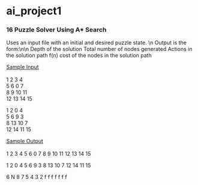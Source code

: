 # ai_project1
<h3>16 Puzzle Solver Using A* Search</h3>

Uses an input file with an initial and desired puzzle state. \n
Output is the form:\n\n
Depth of the solution
Total number of nodes generated 
Actions in the solution path
f(n) cost of the nodes in the solution path

<u>Sample Input</u><br><br>
1 2 3 4<br>
5 6 0 7<br>
8 9 10 11 <br>
12 13 14 15<br>

1 2 0 4<br>
5 6 9 3<br>
8 13 10 7<br>
12 14 11 15<br>

<u>Sample Output</u><br><br>
1 2 3 4
5 6 0 7
8 9 10 11 
12 13 14 15

1 2 0 4
5 6 9 3
8 13 10 7
12 14 11 15

6
N
8 7 5 4 3 2
f f f f f f f

